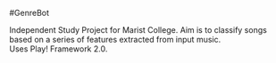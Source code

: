 #GenreBot

Independent Study Project for Marist College. Aim is to classify songs based on a series of features extracted from input music.  
Uses Play! Framework 2.0.
